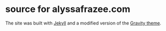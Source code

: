 source for alyssafrazee.com
===========================

The site was built with [Jekyll](http://jekyllrb.com/) and a modified version of the [Gravity theme](http://github.com/hemangsk/Gravity).

